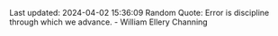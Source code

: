 Last updated: 2024-04-02 15:36:09
Random Quote: Error is discipline through which we advance. - William Ellery Channing
